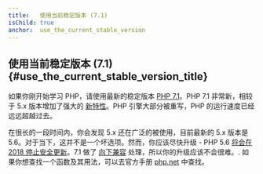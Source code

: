 ```yaml
---
title:   使用当前稳定版本 (7.1)
isChild: true
anchor:  use_the_current_stable_version
---
```


## 使用当前稳定版本 (7.1) {#use_the_current_stable_version_title}

如果你刚开始学习 PHP，请使用最新的稳定版本 [PHP 7.1][php-release]。PHP 7.1 非常新，相较于 5.x 版本增加了强大的 [新特性](#language_highlights)。PHP 引擎大部分被重写，PHP 的运行速度已经远远超越过去。

在很长的一段时间内，你会发现 5.x 还在广泛的被使用，目前最新的 5.x 版本是 5.6。对于当下，这并不是一个坏选项。然而，你应该尽快升级 - PHP 5.6 [将会在 2018 停止安全更新](http://php.net/supported-versions.php)。7.1 做了 [向下兼容][php71-bc] 处理，所以你的升级应该不会很难。. 如果你想查找一个函数及其用法，可以去官方手册 [php.net][php-docs] 中查找。

[php-release]: http://php.net/downloads.php
[php-docs]: http://php.net/manual/
[php71-bc]: http://php.net/manual/migration71.incompatible.php
